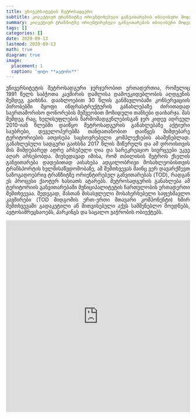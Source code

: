 ```yaml
---
title: უნივერსიტეტის მეტროსადგური
subtitle: კოლექტიურ ტრანზიტზე ორიენტირებული განვითარების თბილისური მოდელი
summary: კოლექტიურ ტრანზიტზე ორიენტირებული განვითარების თბილისური მოდელი
tags: []
categories: []
date: 2020-09-13
lastmod: 2020-09-13
math: true
diagram: true
image:
  placement: 1
  caption: 'ფოტო **ავტორი**'
---
```


<p align="justify">
უნივერსიტეტის მეტროსადგური ჯერჯერობით ერთადერთია, რომელიც 1991 წელს საბჭოთა კავშირის დაშლისა დამოუკიდებლობის აღდგენის შემდეგ გაიხსნა.
დაახლოებით 30 წლის განმავლობაში კონსერვაციის პირობებში მყოფი ინფრასტრუქტურის განახლებაზე ძირითადად საერთაშორისო დონორების მეშვეობით მოზიდული თანხები დაიხარჯა. 
მას შემდეგ რაც, ხელისუფლების წარმომადგენლებისგან ჯერ კიდევ ადრეულ 2010-იან წლებში დაიწყო მეტროსადგურის განახლებაზე აქტიური საუბრები, დეველოპერებმა თანდათანობით დაიწყეს მიმდებარე ტერიტორიების ათვისება საცხოვრებელი კომპლექსების ასაშენებლად. 
განახლებული სადგური გაიხსნა 2017 წლის მიწურულს და ამ დროისთვის მის მიმდებარედ ადრე არსებული ღია და სარეკრეაციო სივრცეები უკვე აღარ არსებობდა.
მიუხედავად იმისა, რომ თბილისის მეტროს ქსელის განვითარება დადებითად აისახება ადგილობრივი მოსახლეობისთვის ტრანსპორტის ხელმისაწვდომობაზე, ამ შემთხვევას მაინც ვერ დავარქმევთ საზოგადოებრივ ტრანზიტზე ორიენტირებულ განვითარებას (TOD), რადგან ეს პროცესი ქაოტურ ხასიათს ატარებს. 
მეტროსადგურის განახლება ამ ტერიტორიის განვითარებაში მუნიციპალიტეტის ჩართულობის ერთადერთი შემთხვევაა. შედეგად, მასთან მისასვლელი მოსახერხებელი საფეხმავლო კავშირები (TOD მიდგომის ერთ-ერთი მთავარი კომპონენტი) ხშირ შემთხვევაში გადაკეტილი ან მითვისებული აქვს სამშენებლო მოედნებს, ავტოსამრეცხაოებს, პარკინგს და საცალო ვაჭრობის ობიექტებს. </p> 

<div><iframe frameborder="0" class="juxtapose" width="100%" height="525" src="https://cdn.knightlab.com/libs/juxtapose/latest/embed/index.html?uid=64e4547a-cd06-11ea-bf88-a15b6c7adf9a"></iframe></div>
